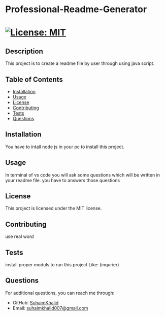 
  # Professional-Readme-Generator

  # [![License: MIT](https://img.shields.io/badge/License-MIT-yellow.svg)](https://opensource.org/licenses/MIT)
  
  ## Description
  This project is to create a readme file by user through using java script.
  
  ## Table of Contents
  - [Installation](#installation)
  - [Usage](#usage)
  - [License](#license)
  - [Contributing](#contributing)
  - [Tests](#tests)
  - [Questions](#questions)
  
  ## Installation
  You have to intall node js in your pc to install this project.
  
  ## Usage
  In terminal of vs code you will ask some questions which will be written in your readme file. you have to answers those questions
  
  ## License
  This project is licensed under the MIT license.
  
  ## Contributing
  use real word
  
  ## Tests
  install proper moduls to run this project Like: (inqurier)
  
  ## Questions
  For additional questions, you can reach me through:
  - GitHub: [SuhaimKhalid](https://github.com/SuhaimKhalid)
  - Email: suhaimkhalid007@gmail.com
  